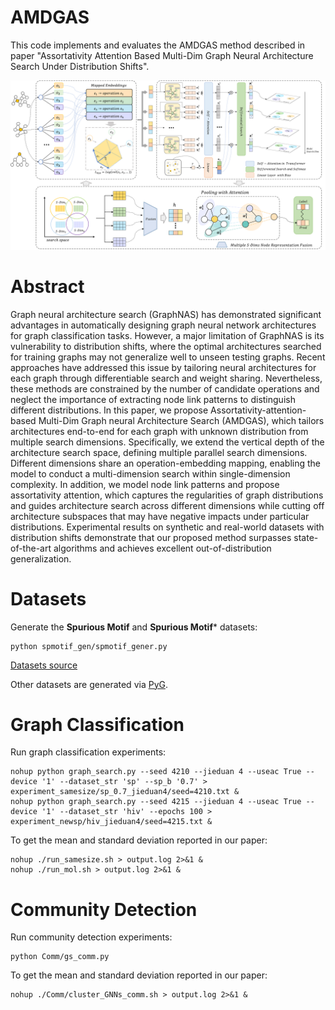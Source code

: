 # AMDGAS

This code implements and evaluates the AMDGAS method described in paper "Assortativity Attention Based Multi-Dim Graph Neural Architecture Search Under Distribution Shifts". 

<img src="./framework.png">

# Abstract
Graph neural architecture search (GraphNAS) has demonstrated significant advantages in automatically designing graph neural network architectures for graph classification tasks.
However, a major limitation of GraphNAS is its vulnerability to distribution shifts, where the optimal architectures searched for training graphs may not generalize well to unseen testing graphs. 
Recent approaches have addressed this issue by tailoring neural architectures for each graph through differentiable search and weight sharing.
Nevertheless, these methods are constrained by the number of candidate operations and neglect the importance of extracting node link patterns to distinguish different distributions.
In this paper, we propose Assortativity-attention-based Multi-Dim Graph neural Architecture Search (AMDGAS), which tailors architectures end-to-end for each graph with unknown distribution from multiple search dimensions. 
Specifically, we extend the vertical depth of the architecture search space, defining multiple parallel search dimensions.
Different dimensions share an operation-embedding mapping, enabling the model to conduct a multi-dimension search within single-dimension complexity.
In addition, we model node link patterns and propose assortativity attention, which captures the regularities of graph distributions and guides architecture search across different dimensions while cutting off architecture subspaces that may have negative impacts under particular distributions.
Experimental results on synthetic and real-world datasets with distribution shifts demonstrate that 
our proposed method surpasses state-of-the-art algorithms and achieves excellent out-of-distribution generalization. 
# Datasets

Generate the **Spurious Motif** and **Spurious Motif*** datasets:
```
python spmotif_gen/spmotif_gener.py 
``` 
[Datasets source](https://github.com/Wuyxin/DIR-GNN)

Other datasets are generated via [PyG](https://pytorch-geometric.readthedocs.io/en/latest/modules/datasets.html).

# Graph Classification

Run graph classification experiments:
```
nohup python graph_search.py --seed 4210 --jieduan 4 --useac True --device '1' --dataset_str 'sp' --sp_b '0.7' > experiment_samesize/sp_0.7_jieduan4/seed=4210.txt &
nohup python graph_search.py --seed 4215 --jieduan 4 --useac True --device '1' --dataset_str 'hiv' --epochs 100 > experiment_newsp/hiv_jieduan4/seed=4215.txt &
``` 
To get the mean and standard deviation reported in our paper:
```
nohup ./run_samesize.sh > output.log 2>&1 &
nohup ./run_mol.sh > output.log 2>&1 &
``` 
# Community Detection

Run community detection experiments:
```
python Comm/gs_comm.py 
``` 
To get the mean and standard deviation reported in our paper:
```
nohup ./Comm/cluster_GNNs_comm.sh > output.log 2>&1 &
``` 
